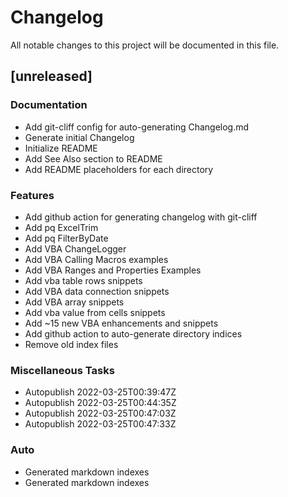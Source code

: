 # Changelog
All notable changes to this project will be documented in this file.

## [unreleased]

### Documentation

- Add git-cliff config for auto-generating Changelog.md
- Generate initial Changelog
- Initialize README
- Add See Also section to README
- Add README placeholders for each directory

### Features

- Add github action for generating changelog with git-cliff
- Add pq ExcelTrim
- Add pq FilterByDate
- Add VBA ChangeLogger
- Add VBA Calling Macros examples
- Add VBA Ranges and Properties Examples
- Add vba table rows snippets
- Add VBA data connection snippets
- Add VBA array snippets
- Add vba value from cells snippets
- Add ~15 new VBA enhancements and snippets
- Add github action to auto-generate directory indices
- Remove old index files

### Miscellaneous Tasks

- Autopublish 2022-03-25T00:39:47Z
- Autopublish 2022-03-25T00:44:35Z
- Autopublish 2022-03-25T00:47:03Z
- Autopublish 2022-03-25T00:47:33Z

### Auto

- Generated markdown indexes
- Generated markdown indexes

<!-- generated by git-cliff -->
